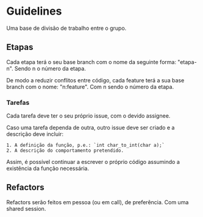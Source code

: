 # Guidelines

Uma base de divisão de trabalho entre o grupo.

## Etapas

Cada etapa terá o seu base branch com o nome da seguinte forma: "etapa-n". Sendo n o número da etapa.

De modo a reduzir conflitos entre código, cada feature terá a sua base branch com o nome: "n:feature". Com n sendo o número da etapa.

### Tarefas

Cada tarefa deve ter o seu próprio issue, com o devido assignee.

Caso uma tarefa dependa de outra, outro issue deve ser criado e a descrição deve incluir:

    1. A definição da função, p.e.: `int char_to_int(char a);`
    2. A descrição do comportamento pretendido.

Assim, é possível continuar a escrever o próprio código assumindo a existência da função necessária.

## Refactors

Refactors serão feitos em pessoa (ou em call), de preferência. Com uma shared session.
